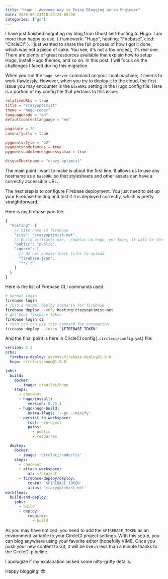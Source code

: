 ```yaml
---
title: "Hugo - Awesome Way to Enjoy Blogging as an Engineer"
date: 2020-09-23T18:28:24-05:00
categories: ["go"]
---
```


I have just finished migrating my blog from Ghost self-hosting to Hugo. I am more than happy to use: { framework: "Hugo", hosting: "Firebase", cicd: "CircleCI" }. I just wanted to share the full process of how I got it done, which was not a piece of cake. You see, it's not a toy project, it's real one. There are plenty of great resources available that explain how to setup Hugo, install Hugo themes, and so on. In this post, I will focus on the challenges I faced during this migration.

When you run the `hugo server` command on your local machine, it seems to work flawlessly. However, when you try to deploy it to the cloud, the first issue you may encounter is the `baseURL` setting in the Hugo config file. Here is a portion of my config file that pertains to this issue:


```toml
relativeURLs = true
title = "crazyoptimist"
theme = "hugo-coder"
languagecode = "en"
defaultcontentlanguage = "en"

paginate = 20
canonifyurls = true

pygmentsstyle = "b2"
pygmentscodefences = true
pygmentscodefencesguesssyntax = true

disqusShortname = "crazy-optimist"
```

The main point I want to make is about the first line. It allows us to use any hostname as a `baseURL` so that stylesheets and other assets can have a correctly accessible URL.

The next step is to configure Firebase deployment. You just need to set up your Firebase hosting and test if it is deployed correctly, which is pretty straightforward.

Here is my firebase.json file:

```js
{
  "hosting": {
    // Site name in firebase
    "site": "crazyoptimist-net",
    // Build artifacts dir, ./public in hugo, you know, it will be the web root on the fly
    "public": "public",
    "ignore": [
      // Do not bundle these files to upload
      "firebase.json",
      "**/.*"
    ]
  }
}
```

Here is the list of Firebase CLI commands used:

```bash
# normal login
firebase login
# just a normal deploy scenario for firebase
firebase deploy --only hosting:crazyoptimist-net
# get your firebase token
firebase login:ci
# then you can use this command for automation
firebase deploy --token "$FIREBASE_TOKEN"
```

And the final point is here in CircleCI config(`.circleci/config.yml`) file:

```yaml
version: 2.1
orbs:
  firebase-deploy: azdevs/firebase-deploy@1.0.0
  hugo: circleci/hugo@1.0.0

jobs:
  build:
    docker:
      - image: cibuilds/hugo
    steps:
      - checkout
      - hugo/install:
          version: 0.75.1
      - hugo/hugo-build:
          extra-flags: '--gc --minify'
      - persist_to_workspace:
          root: ~/project
          paths:
            - public
            - resources

  deploy:
    docker:
      - image: 'circleci/node:lts'
    steps:
      - checkout
      - attach_workspace:
          at: ~/project
      - firebase-deploy/deploy:
          token: '$FIREBASE_TOKEN'
          alias: 'crazyoptimist-net'
workflows:
  build-and-deploy:
    jobs:
      - build
      - deploy:
          requires:
            - build
```

As you may have noticed, you need to add the `$FIREBASE_TOKEN` as an environment variable to your CircleCI project settings. With this setup, you can blog anywhere using your favorite editor (hopefully VIM!). Once you push your new content to Git, it will be live in less than a minute thanks to the CircleCI pipeline.

I apologize if my explanation lacked some nitty-gritty details.

Happy blogging! 😎
